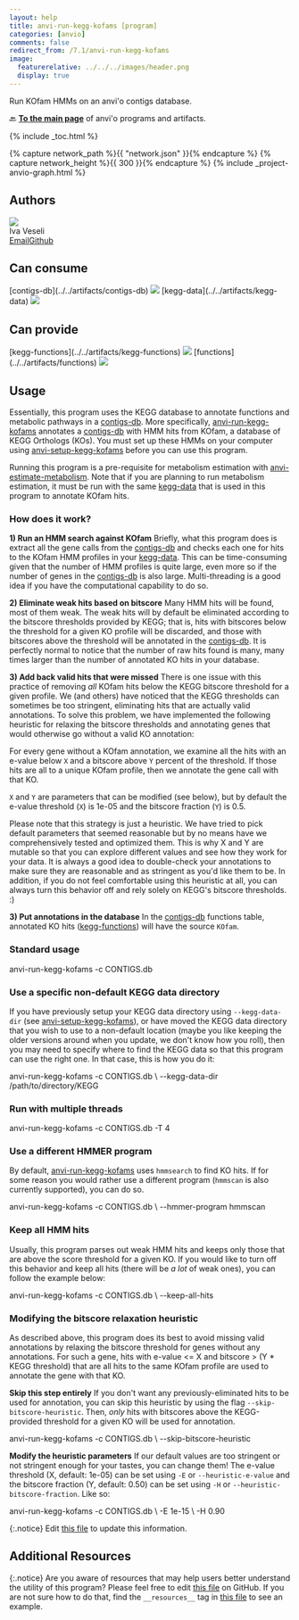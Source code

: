 ```yaml
---
layout: help
title: anvi-run-kegg-kofams [program]
categories: [anvio]
comments: false
redirect_from: /7.1/anvi-run-kegg-kofams
image:
  featurerelative: ../../../images/header.png
  display: true
---
```


Run KOfam HMMs on an anvi&#x27;o contigs database.

🔙 **[To the main page](../../)** of anvi'o programs and artifacts.


{% include _toc.html %}
<div id="svg" class="subnetwork"></div>
{% capture network_path %}{{ "network.json" }}{% endcapture %}
{% capture network_height %}{{ 300 }}{% endcapture %}
{% include _project-anvio-graph.html %}


## Authors

<div class="anvio-person"><div class="anvio-person-info"><div class="anvio-person-photo"><img class="anvio-person-photo-img" src="../../images/authors/ivagljiva.jpg" /></div><div class="anvio-person-info-box"><span class="anvio-person-name">Iva Veseli</span><div class="anvio-person-social-box"><a href="mailto:iveseli@uchicago.edu" class="person-social" target="_blank"><i class="fa fa-fw fa-envelope-square"></i>Email</a><a href="http://github.com/ivagljiva" class="person-social" target="_blank"><i class="fa fa-fw fa-github"></i>Github</a></div></div></div></div>



## Can consume


<p style="text-align: left" markdown="1"><span class="artifact-r">[contigs-db](../../artifacts/contigs-db) <img src="../../images/icons/DB.png" class="artifact-icon-mini" /></span> <span class="artifact-r">[kegg-data](../../artifacts/kegg-data) <img src="../../images/icons/DB.png" class="artifact-icon-mini" /></span></p>


## Can provide


<p style="text-align: left" markdown="1"><span class="artifact-p">[kegg-functions](../../artifacts/kegg-functions) <img src="../../images/icons/CONCEPT.png" class="artifact-icon-mini" /></span> <span class="artifact-p">[functions](../../artifacts/functions) <img src="../../images/icons/CONCEPT.png" class="artifact-icon-mini" /></span></p>


## Usage


Essentially, this program uses the KEGG database to annotate functions and metabolic pathways in a <span class="artifact-n">[contigs-db](/help/7.1/artifacts/contigs-db)</span>. More specifically, <span class="artifact-n">[anvi-run-kegg-kofams](/help/7.1/programs/anvi-run-kegg-kofams)</span> annotates a <span class="artifact-n">[contigs-db](/help/7.1/artifacts/contigs-db)</span> with HMM hits from KOfam, a database of KEGG Orthologs (KOs). You must set up these HMMs on your computer using <span class="artifact-n">[anvi-setup-kegg-kofams](/help/7.1/programs/anvi-setup-kegg-kofams)</span> before you can use this program.

Running this program is a pre-requisite for metabolism estimation with <span class="artifact-n">[anvi-estimate-metabolism](/help/7.1/programs/anvi-estimate-metabolism)</span>. Note that if you are planning to run metabolism estimation, it must be run with the same <span class="artifact-n">[kegg-data](/help/7.1/artifacts/kegg-data)</span> that is used in this program to annotate KOfam hits.

### How does it work?
**1) Run an HMM search against KOfam**
Briefly, what this program does is extract all the gene calls from the <span class="artifact-n">[contigs-db](/help/7.1/artifacts/contigs-db)</span> and checks each one for hits to the KOfam HMM profiles in your <span class="artifact-n">[kegg-data](/help/7.1/artifacts/kegg-data)</span>. This can be time-consuming given that the number of HMM profiles is quite large, even more so if the number of genes in the <span class="artifact-n">[contigs-db](/help/7.1/artifacts/contigs-db)</span> is also large. Multi-threading is a good idea if you have the computational capability to do so.

**2) Eliminate weak hits based on bitscore**
Many HMM hits will be found, most of them weak. The weak hits will by default be eliminated according to the bitscore thresholds provided by KEGG; that is, hits with bitscores below the threshold for a given KO profile will be discarded, and those with bitscores above the threshold will be annotated in the <span class="artifact-n">[contigs-db](/help/7.1/artifacts/contigs-db)</span>. It is perfectly normal to notice that the number of raw hits found is many, many times larger than the number of annotated KO hits in your database.

**3) Add back valid hits that were missed**
There is one issue with this practice of removing _all_ KOfam hits below the KEGG bitscore threshold for a given profile. We (and others) have noticed that the KEGG thresholds can sometimes be too stringent, eliminating hits that are actually valid annotations. To solve this problem, we
have implemented the following heuristic for relaxing the bitscore thresholds and annotating genes that would otherwise go without a valid KO annotation:

For every gene without a KOfam annotation, we examine all the hits with an e-value below `X` and a bitscore above `Y` percent of the threshold. If those hits are all to a unique KOfam profile, then we annotate the gene call with that KO.

`X` and `Y` are parameters that can be modified (see below), but by default the e-value threshold (`X`) is 1e-05 and the bitscore fraction (`Y`) is 0.5.

Please note that this strategy is just a heuristic. We have tried to pick default parameters that seemed reasonable but by no means have we comprehensively tested and optimized them. This is why X and Y are mutable so that you can explore different values and see how they work for your data. It is always a good idea to double-check your annotations to make sure they are reasonable and as stringent as you'd like them to be. In addition, if you do not feel comfortable using this heuristic at all, you can always turn this behavior off and rely solely on KEGG's bitscore thresholds. :)

**3) Put annotations in the database**
In the <span class="artifact-n">[contigs-db](/help/7.1/artifacts/contigs-db)</span> functions table, annotated KO hits (<span class="artifact-n">[kegg-functions](/help/7.1/artifacts/kegg-functions)</span>) will have the source `KOfam`.

### Standard usage

<div class="codeblock" markdown="1">
anvi&#45;run&#45;kegg&#45;kofams &#45;c CONTIGS.db
</div>

### Use a specific non-default KEGG data directory
If you have previously setup your KEGG data directory using `--kegg-data-dir` (see <span class="artifact-n">[anvi-setup-kegg-kofams](/help/7.1/programs/anvi-setup-kegg-kofams)</span>), or have moved the KEGG data directory that you wish to use to a non-default location (maybe you like keeping the older versions around when you update, we don't know how you roll), then you may need to specify where to find the KEGG data so that this program can use the right one. In that case, this is how you do it:

<div class="codeblock" markdown="1">
anvi&#45;run&#45;kegg&#45;kofams &#45;c CONTIGS.db \
                     &#45;&#45;kegg&#45;data&#45;dir /path/to/directory/KEGG
</div>

### Run with multiple threads

<div class="codeblock" markdown="1">
anvi&#45;run&#45;kegg&#45;kofams &#45;c CONTIGS.db &#45;T 4
</div>

### Use a different HMMER program
By default, <span class="artifact-n">[anvi-run-kegg-kofams](/help/7.1/programs/anvi-run-kegg-kofams)</span> uses `hmmsearch` to find KO hits. If for some reason you would rather use a different program (`hmmscan` is also currently supported), you can do so.

<div class="codeblock" markdown="1">
anvi&#45;run&#45;kegg&#45;kofams &#45;c CONTIGS.db \
                     &#45;&#45;hmmer&#45;program hmmscan
</div>

### Keep all HMM hits
Usually, this program parses out weak HMM hits and keeps only those that are above the score threshold for a given KO. If you would like to turn off this behavior and keep all hits (there will be _a lot_ of weak ones), you can follow the example below:

<div class="codeblock" markdown="1">
anvi&#45;run&#45;kegg&#45;kofams &#45;c CONTIGS.db \
                     &#45;&#45;keep&#45;all&#45;hits
</div>

### Modifying the bitscore relaxation heuristic
As described above, this program does its best to avoid missing valid annotations by relaxing the bitscore threshold for genes without any annotations. For such a gene, hits with e-value <= X and bitscore > (Y * KEGG threshold) that are all hits to the same KOfam profile are used to annotate the gene with that KO.

**Skip this step entirely**
If you don't want any previously-eliminated hits to be used for annotation, you can skip this heuristic by using the flag `--skip-bitscore-heuristic`. Then, _only_ hits with bitscores above the KEGG-provided threshold for a given KO will be used for annotation.

<div class="codeblock" markdown="1">
anvi&#45;run&#45;kegg&#45;kofams &#45;c CONTIGS.db \
                     &#45;&#45;skip&#45;bitscore&#45;heuristic
</div>

**Modify the heuristic parameters**
If our default values are too stringent or not stringent enough for your tastes, you can change them! The e-value threshold (X, default: 1e-05) can be set using `-E` or `--heuristic-e-value` and the bitscore fraction (Y, default: 0.50) can be set using `-H` or `--heuristic-bitscore-fraction`. Like so:

<div class="codeblock" markdown="1">
anvi&#45;run&#45;kegg&#45;kofams &#45;c CONTIGS.db \
                     &#45;E 1e&#45;15 \
                     &#45;H 0.90
</div>


{:.notice}
Edit [this file](https://github.com/merenlab/anvio/tree/master/anvio/docs/programs/anvi-run-kegg-kofams.md) to update this information.


## Additional Resources



{:.notice}
Are you aware of resources that may help users better understand the utility of this program? Please feel free to edit [this file](https://github.com/merenlab/anvio/tree/master/bin/anvi-run-kegg-kofams) on GitHub. If you are not sure how to do that, find the `__resources__` tag in [this file](https://github.com/merenlab/anvio/blob/master/bin/anvi-interactive) to see an example.
